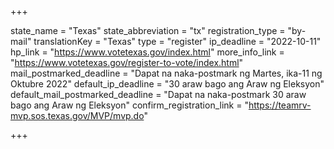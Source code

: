 +++

state_name = "Texas"
state_abbreviation = "tx"
registration_type = "by-mail"
translationKey = "Texas"
type = "register"
ip_deadline = "2022-10-11"
hp_link = "https://www.votetexas.gov/index.html"
more_info_link = "https://www.votetexas.gov/register-to-vote/index.html"
mail_postmarked_deadline = "Dapat na naka-postmark ng Martes, ika-11 ng Oktubre 2022"
default_ip_deadline = "30 araw bago ang Araw ng Eleksyon"
default_mail_postmarked_deadline = "Dapat na naka-postmark 30 araw bago ang Araw ng Eleksyon"
confirm_registration_link = "https://teamrv-mvp.sos.texas.gov/MVP/mvp.do"

+++
